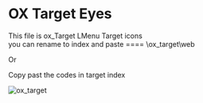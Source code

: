 # OX Target Eyes
This file is  ox_Target  LMenu Target  icons  
you can rename to index and paste ====  \ox_target\web

Or 

Copy past the codes in target index


![ox_target](https://user-images.githubusercontent.com/69119616/230710334-787b90d6-49a4-4667-9b32-677721c0bdf5.gif)
